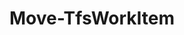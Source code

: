 ﻿---
title: Move-TfsWorkItem
breadcrumbs: [ "WorkItem" ]
parent: "WorkItem"
description: "Moves a work item to a different team project in the same collection."
remarks: 
parameterSets: 
  "_All_": [ Area, Collection, Destination, History, Iteration, Passthru, State, WorkItem ] 
  "__AllParameterSets":  
    WorkItem: 
      type: "object"  
      position: "0"  
      required: true  
    Destination: 
      type: "object"  
      position: "1"  
      required: true  
    Area: 
      type: "object"  
    Collection: 
      type: "object"  
    History: 
      type: "object"  
    Iteration: 
      type: "object"  
    Passthru: 
      type: "SwitchParameter"  
    State: 
      type: "object" 
parameters: 
  - name: "WorkItem" 
    description: "Specifies a work item. Valid values are the work item ID or an instance of Microsoft.TeamFoundation.WorkItemTracking.WebApi.Models.WorkItem." 
    required: true 
    globbing: false 
    pipelineInput: "true (ByValue)" 
    position: 0 
    type: "object" 
    aliases: [ id ] 
  - name: "id" 
    description: "Specifies a work item. Valid values are the work item ID or an instance of Microsoft.TeamFoundation.WorkItemTracking.WebApi.Models.WorkItem.This is an alias of the WorkItem parameter." 
    required: true 
    globbing: false 
    pipelineInput: "true (ByValue)" 
    position: 0 
    type: "object" 
    aliases: [ id ] 
  - name: "Destination" 
    description:  
    required: true 
    globbing: false 
    position: 1 
    type: "object" 
  - name: "Area" 
    description:  
    globbing: false 
    type: "object" 
  - name: "Iteration" 
    description:  
    globbing: false 
    type: "object" 
  - name: "State" 
    description:  
    globbing: false 
    type: "object" 
  - name: "History" 
    description:  
    globbing: false 
    type: "object" 
  - name: "Collection" 
    description: "Specifies the URL to the Team Project Collection or Azure DevOps Organization to connect to, a TfsTeamProjectCollection object (Windows PowerShell only), or a VssConnection object. You can also connect to an Azure DevOps Services organizations by simply providing its name instead of the full URL. For more details, see the Get-TfsTeamProjectCollection cmdlet. When omitted, it defaults to the connection set by Connect-TfsTeamProjectCollection (if any)." 
    globbing: false 
    type: "object" 
  - name: "Passthru" 
    description: "Returns the results of the command. By default, this cmdlet does not generate any output." 
    globbing: false 
    type: "SwitchParameter" 
    defaultValue: "False"
inputs: 
  - type: "System.Object" 
    description: "Specifies a work item. Valid values are the work item ID or an instance of Microsoft.TeamFoundation.WorkItemTracking.WebApi.Models.WorkItem."
outputs: 
  - type: "Microsoft.TeamFoundation.WorkItemTracking.WebApi.Models.WorkItem" 
    description: 
notes: 
relatedLinks: 
  - text: "Online Version:" 
    uri: "https://tfscmdlets.dev/Cmdlets/WorkItem/Move-TfsWorkItem"
aliases: 
examples: 
---

